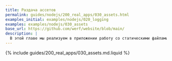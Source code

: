 ```yaml
---
title: Раздача ассетов
permalink: guides/nodejs/200_real_apps/030_assets.html
examples_initial: examples/nodejs/020_logging
examples: examples/nodejs/030_assets
base_url: https://github.com/werf/website/blob/main/
description: |
  В этой главе мы реализуем в приложении работу со статическими файлами и покажем, как правильно отдавать их клиенту.
---
```


{% include guides/200_real_apps/030_assets.md.liquid %}
